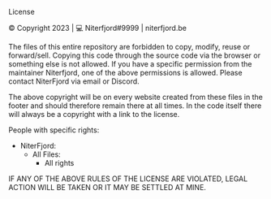 License

© Copyright 2023 | 💻 Niterfjord#9999 | niterfjord.be

The files of this entire repository are forbidden to copy, modify, 
reuse or forward/sell. Copying this code through the source code via the 
browser or something else is not allowed. If you have a specific permission 
from the maintainer Niterfjord, one of the above permissions is allowed. 
Please contact NiterFjord via email or Discord.

The above copyright will be on every website created from these files in 
the footer and should therefore remain there at all times. In the code itself 
there will always be a copyright with a link to the license.

People with specific rights:
* NiterFjord:
  * All Files:
    * All rights

IF ANY OF THE ABOVE RULES OF THE LICENSE ARE VIOLATED, 
LEGAL ACTION WILL BE TAKEN OR IT MAY BE SETTLED AT MINE.

